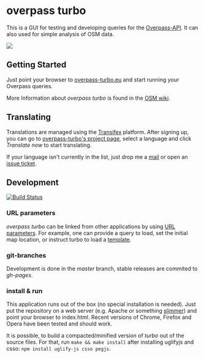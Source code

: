 overpass turbo
==============

This is a GUI for testing and developing queries for the [Overpass-API](http://www.overpass-api.de/). It can also used for simple analysis of OSM data.

[![](http://wiki.openstreetmap.org/w/images/thumb/9/99/Overpass_turbo_showcase_1.png/600px-Overpass_turbo_showcase_1.png)](http://overpass-turbo.eu)

Getting Started
---------------

Just point your browser to [overpass-turbo.eu](http://overpass-turbo.eu) and start running your Overpass queries.

More Information about *overpass turbo* is found in the [OSM wiki](http://wiki.openstreetmap.org/wiki/Overpass_turbo).

Translating
-----------

Translations are managed using the [Transifex](https://www.transifex.com/projects/p/id-editor/) platform. After signing up, you can go to [overpass-turbo's project page](https://www.transifex.com/projects/p/overpass-turbo), select a language and click *Translate now* to start translating.

If your language isn't currently in the list, just drop me a [mail](mailto:tyr.asd@gmail.com) or open an [issue ticket](https://github.com/tyrasd/overpass-ide/issues/new).

Development
-----------

[![Build Status](https://secure.travis-ci.org/tyrasd/overpass-ide.png)](https://travis-ci.org/tyrasd/overpass-ide)

### URL parameters

*overpass turbo* can be linked from other applications by using [URL parameters](http://wiki.openstreetmap.org/wiki/Overpass_turbo/Development#URL_Parameters).
For example, one can provide a query to load, set the initial map location, or instruct turbo to load a [template](http://wiki.openstreetmap.org/wiki/Overpass_turbo/Templates).

### git-branches

Development is done in the *master* branch, stable releases are commited to *gh-pages*.

### install & run

This application runs out of the box (no special installation is needed). Just put the repository on a web server (e.g. Apache or something [slimmer](https://gist.github.com/tmcw/4989751)) and point your browser to index.html. Recent versions of Chrome, Firefox and Opera have been tested and should work.

It is possible, to build a compacted/minified version of *turbo* out of the source files. For that, run `make && make install` after installing uglifyjs and csso: `npm install uglify-js csso pegjs`.

